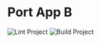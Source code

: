 # Port App B
![Lint Project](https://github.com/com619-2021/PortAppB/workflows/Lint%20Project/badge.svg)
![Build Project](https://github.com/com619-2021/PortAppB/actions/workflows/build.yml/badge.svg)

